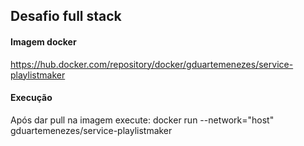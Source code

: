 ## Desafio full stack

#### Imagem docker

https://hub.docker.com/repository/docker/gduartemenezes/service-playlistmaker

#### Execução

Após dar pull na imagem execute:
docker run --network="host" gduartemenezes/service-playlistmaker
